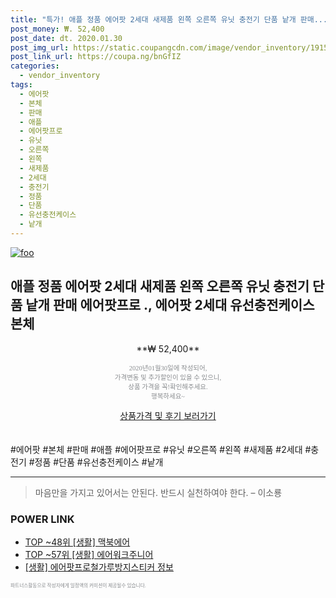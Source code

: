 ```yaml
--- 
title: "특가! 애플 정품 에어팟 2세대 새제품 왼쪽 오른쪽 유닛 충전기 단품 낱개 판매..." 
post_money: ₩. 52,400 
post_date: dt. 2020.01.30 
post_img_url: https://static.coupangcdn.com/image/vendor_inventory/1915/03d23bada1620d6d96323b66c623eab86b3e5739d79b54d3d726e772fcab.jpg 
post_link_url: https://coupa.ng/bnGfIZ 
categories: 
  - vendor_inventory 
tags: 
  - 에어팟 
  - 본체 
  - 판매 
  - 애플 
  - 에어팟프로 
  - 유닛 
  - 오른쪽 
  - 왼쪽 
  - 새제품 
  - 2세대 
  - 충전기 
  - 정품 
  - 단품 
  - 유선충전케이스 
  - 낱개 
--- 
```

[![foo](https://static.coupangcdn.com/image/vendor_inventory/1915/03d23bada1620d6d96323b66c623eab86b3e5739d79b54d3d726e772fcab.jpg)](https://coupa.ng/bnGfIZ) 

## 애플 정품 에어팟 2세대 새제품 왼쪽 오른쪽 유닛 충전기 단품 낱개 판매 에어팟프로 ., 에어팟 2세대 유선충전케이스 본체 
<p style="text-align: center;">**₩ 52,400**</p> 
<p style="text-align: center;"><span style="color: #898c8f; font-family: Georgia,Times,serif; font-size: 0.75em;">2020년01월30일에 작성되어, <br>가격변동 및 추가할인이 있을 수 있으니,<br> 상품 가격을 꼭!확인해주세요.<br>행복하세요~</span> 
</p>	 
<div markdown="0" style="text-align: center;"><a href="https://coupa.ng/bnGfIZ" class="btn btn--success">상품가격 및 후기 보러가기</a></div> 
<br><br> 
  #에어팟 #본체 #판매 #애플 #에어팟프로 #유닛 #오른쪽 #왼쪽 #새제품 #2세대 #충전기 #정품 #단품 #유선충전케이스 #낱개 
<hr> 

> 마음만을 가지고 있어서는 안된다. 반드시 실천하여야 한다. – 이소룡 


### POWER LINK

* <a href="https://blog.naver.com/an0733/221787455562" target="_blank"> TOP ~48위 [생활] 맥북에어</a>
* <a href="https://blog.naver.com/fasyy4321/221777858767" target="_blank"> TOP ~57위 [생활] 에어워크주니어</a>
* <a href="https://blog.naver.com/sakai111/221764582762" target="_blank"> [생활] 에어팟프로철가루방지스티커 정보 </a>

<span style="color: #898c8f; font-family: Georgia,Times,serif; font-size: 0.55em;">파트너스활동으로 작성자에게 일정액의 커미션이 제공될수 있습니다.</span> 
